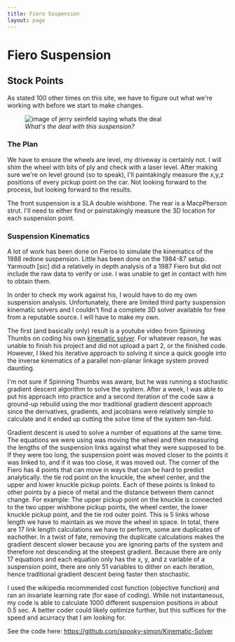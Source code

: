 ```yaml
---
title: Fiero Suspension
layout: page
---
```


# Fiero Suspension

## Stock Points

As stated 100 other times on this site, we have to figure out what we're working with before we start to make changes.

<figure>
  <img src="{{site.url}}/docs/assets/seinfeld.jpg" alt="image of jerry seinfeld saying whats the deal"/>
  <figcaption><em>What's the deal with this suspension?</em></figcaption>
</figure> 

### The Plan

We have to ensure the wheels are level, my driveway is certainly not. I will shim the wheel with bits of ply and check with a laser level. After making sure we're on level ground (so to speak), I'll paintakingly measure the x,y,z positions of every pickup point on the car. Not looking forward to the process, but looking forward to the results.

The front suspension is a SLA double wishbone. The rear is a MacpPherson strut. I'll need to either find or painstakingly measure the 3D location for each suspension point.


### Suspension Kinematics

A lot of work has been done on Fieros to simulate the kinematics of the 1988 redone suspension. Little has been done on the 1984-87 setup. Yarmouth [sic] did a relatively in depth analysis of a 1987 Fiero but did not include the raw data to verify or use. I was unable to get in contact with him to obtain them.

In order to check my work against his, I would have to do my own suspension analysis. Unfortunately, there are limited third party suspension kinematic solvers and I couldn't find a complete 3D solver available for free from a reputable source. I will have to make my own.

The first (and basically only) result is a youtube video from Spinning Thumbs on coding his own <a href="https://www.youtube.com/watch?v=lD2DKIhrkxs">kinematic solver</a>. For whatever reason, he was unable to finish his project and did not upload a part 2, or the finished code. However, I liked his iterative approach to solving it since a quick google into the inverse kinematics of a parallel non-planar linkage system proved daunting.

I'm not sure if Spinning Thumbs was aware, but he was running a stochastic gradient descent algorithm to solve the system. After a week, I was able to put his approach into practice and a second iteration of the code saw a ground-up rebuild using the mor traditional gradient descent approach since the derivatives, gradients, and jacobians were relatively simple to calculate and it ended up cutting the solve time of the system ten-fold.

Gradient descent is used to solve a number of equations at the same time. The equations we were using was moving the wheel and then measuring the lengths of the suspension links against what they were supposed to be. If they were too long, the suspension point was moved closer to the points it was linked to, and if it was too close, it was moved out. The corner of the Fiero has 4 points that can move in ways that can be hard to predict analytically. the tie rod point on the knuckle, the wheel center, and the upper and lower knuckle pickup points. Each of these points is linked to other points by a piece of metal and the distance between them cannot change. For example: The upper pickup point on the knuckle is connected to the two upper wishbone pickup points, the wheel center, the lower knuckle pickup point, and the tie rod outer point. This is 5 links whose length we have to maintain as we move the wheel in space. In total, there are 17 link length calculations we have to perform, some are duplicates of eachother. In a twist of fate, removing the duplicate calculations makes the gradient descent slower because you are ignoring parts of the system and therefore not descending at the steepest gradient. Because there are only 17 equations and each equation only has the x, y, and z variable of a suspension point, there are only 51 variables to dither on each iteration, hence traditional gradient descent being faster then stochastic.

I used the wikipedia recommended cost function (objective function) and ran an invariate learning rate (for ease of coding). While not instantaneous, my code is able to calculate 1000 different suspension positions in about 0.5 sec. A better coder could likely optimize further, but this suffices for the speed and acurracy that I am looking for.

See the code here: https://github.com/spooky-simon/Kinematic-Solver